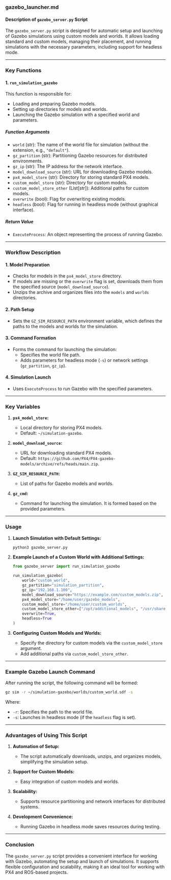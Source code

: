 ### gazebo_launcher.md

#### **Description of `gazebo_server.py` Script**

The `gazebo_server.py` script is designed for automatic setup and launching of Gazebo simulations using custom models and worlds. It allows loading standard and custom models, managing their placement, and running simulations with the necessary parameters, including support for headless mode.

---

### **Key Functions**

#### **1. `run_simulation_gazebo`**
This function is responsible for:
- Loading and preparing Gazebo models.
- Setting up directories for models and worlds.
- Launching the Gazebo simulation with a specified world and parameters.

##### **Function Arguments**
- `world` (str): The name of the world file for simulation (without the extension, e.g., `"default"`).
- `gz_partition` (str): Partitioning Gazebo resources for distributed environments.
- `gz_ip` (str): The IP address for the network interface.
- `model_download_source` (str): URL for downloading Gazebo models.
- `px4_model_store` (str): Directory for storing standard PX4 models.
- `custom_model_store` (str): Directory for custom models.
- `custom_model_store_other` (List[str]): Additional paths for custom models.
- `overwrite` (bool): Flag for overwriting existing models.
- `headless` (bool): Flag for running in headless mode (without graphical interface).

##### **Return Value**
- `ExecuteProcess`: An object representing the process of running Gazebo.

---

### **Workflow Description**

#### **1. Model Preparation**
- Checks for models in the `px4_model_store` directory.
- If models are missing or the `overwrite` flag is set, downloads them from the specified source (`model_download_source`).
- Unzips the archive and organizes files into the `models` and `worlds` directories.

#### **2. Path Setup**
- Sets the `GZ_SIM_RESOURCE_PATH` environment variable, which defines the paths to the models and worlds for the simulation.

#### **3. Command Formation**
- Forms the command for launching the simulation:
  - Specifies the world file path.
  - Adds parameters for headless mode (`-s`) or network settings (`gz_partition`, `gz_ip`).

#### **4. Simulation Launch**
- Uses `ExecuteProcess` to run Gazebo with the specified parameters.

---

### **Key Variables**

1. **`px4_model_store`:**
   - Local directory for storing PX4 models.
   - Default: `~/simulation-gazebo`.

2. **`model_download_source`:**
   - URL for downloading standard PX4 models.
   - Default: `https://github.com/PX4/PX4-gazebo-models/archive/refs/heads/main.zip`.

3. **`GZ_SIM_RESOURCE_PATH`:**
   - List of paths for Gazebo models and worlds.

4. **`gz_cmd`:**
   - Command for launching the simulation. It is formed based on the provided parameters.

---

### **Usage**

1. **Launch Simulation with Default Settings:**
   ```bash
   python3 gazebo_server.py
   ```

2. **Example Launch of a Custom World with Additional Settings:**
   ```python
   from gazebo_server import run_simulation_gazebo

   run_simulation_gazebo(
       world="custom_world",
       gz_partition="simulation_partition",
       gz_ip="192.168.1.100",
       model_download_source="https://example.com/custom_models.zip",
       px4_model_store="/home/user/gazebo_models",
       custom_model_store="/home/user/custom_worlds",
       custom_model_store_other=["/opt/additional_models", "/usr/share/models"],
       overwrite=True,
       headless=True
   )
   ```

3. **Configuring Custom Models and Worlds:**
   - Specify the directory for custom models via the `custom_model_store` argument.
   - Add additional paths via `custom_model_store_other`.

---

### **Example Gazebo Launch Command**

After running the script, the following command will be formed:
```bash
gz sim -r ~/simulation-gazebo/worlds/custom_world.sdf -s
```
Where:
- `-r`: Specifies the path to the world file.
- `-s`: Launches in headless mode (if the `headless` flag is set).

---

### **Advantages of Using This Script**

1. **Automation of Setup:**
   - The script automatically downloads, unzips, and organizes models, simplifying the simulation setup.

2. **Support for Custom Models:**
   - Easy integration of custom models and worlds.

3. **Scalability:**
   - Supports resource partitioning and network interfaces for distributed systems.

4. **Development Convenience:**
   - Running Gazebo in headless mode saves resources during testing.

---

### **Conclusion**

The `gazebo_server.py` script provides a convenient interface for working with Gazebo, automating the setup and launch of simulations. It supports flexible configuration and scalability, making it an ideal tool for working with PX4 and ROS-based projects.